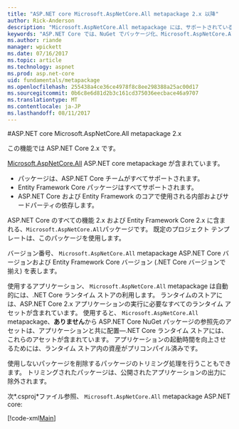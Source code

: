 ```yaml
---
title: "ASP.NET core Microsoft.AspNetCore.All metapackage 2.x 以降"
author: Rick-Anderson
description: "Microsoft.AspNetCore.All metapackage には、サポートされているすべてのパッケージが含まれています。"
keywords: "ASP.NET Core では、NuGet でパッケージ化、Microsoft.AspNetCore.All、metapackage"
ms.author: riande
manager: wpickett
ms.date: 07/16/2017
ms.topic: article
ms.technology: aspnet
ms.prod: asp.net-core
uid: fundamentals/metapackage
ms.openlocfilehash: 255438a4ce36ce4978f8c8ee298388a25ac00d17
ms.sourcegitcommit: 0b6c8e6d81d2b3c161cd375036eecbace46a9707
ms.translationtype: MT
ms.contentlocale: ja-JP
ms.lasthandoff: 08/11/2017
---
```

#<a name="microsoftaspnetcoreall-metapackage-for-aspnet-core-2x"></a>ASP.NET core Microsoft.AspNetCore.All metapackage 2.x

この機能では ASP.NET Core 2.x です。

[Microsoft.AspNetCore.All](https://www.nuget.org/packages/Microsoft.AspNetCore.All) ASP.NET core metapackage が含まれています。

* パッケージは、ASP.NET Core チームがすべてサポートされます。
* Entity Framework Core パッケージはすべてサポートされます。 
* ASP.NET Core および Entity Framework のコアで使用される内部およびサードパーティの依存します。 

ASP.NET Core のすべての機能 2.x および Entity Framework Core 2.x に含まれる、`Microsoft.AspNetCore.All`パッケージです。 既定のプロジェクト テンプレートは、このパッケージを使用します。

バージョン番号、 `Microsoft.AspNetCore.All` metapackage ASP.NET Core バージョンおよび Entity Framework Core バージョン (.NET Core バージョンで揃え) を表します。

使用するアプリケーション、 `Microsoft.AspNetCore.All` metapackage は自動的には、.NET Core ランタイム ストアの利用します。 ランタイムのストアには、ASP.NET Core 2.x アプリケーションの実行に必要なすべてのランタイム アセットが含まれています。 使用すると、 `Microsoft.AspNetCore.All` metapackage、**ありません**から ASP.NET Core NuGet パッケージの参照先のアセットは、アプリケーションと共に配置&mdash;.NET Core ランタイム ストアには、これらのアセットが含まれています。 <!-- todo add link to Runtime store -->アプリケーションの起動時間を向上させるためには、ランタイム ストア内の資産がプリコンパイル済みです。

使用しないパッケージを削除するパッケージのトリミング処理を行うこともできます。 トリミングされたパッケージは、公開されたアプリケーションの出力に除外されます。

次*.csproj*ファイル参照、 `Microsoft.AspNetCore.All` metapackage ASP.NET core:

[!code-xml[Main](..\mvc\views\view-compilation\sample\MvcRazorCompileOnPublish2.csproj?highlight=9)]
